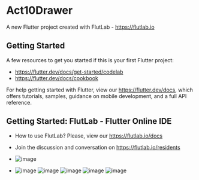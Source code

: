# Act10Drawer

A new Flutter project created with FlutLab - https://flutlab.io

## Getting Started

A few resources to get you started if this is your first Flutter project:

- https://flutter.dev/docs/get-started/codelab
- https://flutter.dev/docs/cookbook

For help getting started with Flutter, view our
https://flutter.dev/docs, which offers tutorials,
samples, guidance on mobile development, and a full API reference.

## Getting Started: FlutLab - Flutter Online IDE

- How to use FlutLab? Please, view our https://flutlab.io/docs
- Join the discussion and conversation on https://flutlab.io/residents

- ![image](https://github.com/Dereck1016/uIIAct10/assets/135450780/02d462a6-1964-418c-8f82-3be73dd036e1)
- ![image](https://github.com/Dereck1016/uIIAct10/assets/135450780/f3a0ba00-3d55-4f01-937d-7dad00d101bd)
![image](https://github.com/Dereck1016/uIIAct10/assets/135450780/d64511bb-5aa9-43bb-ad26-1eb6e0969d24)
![image](https://github.com/Dereck1016/uIIAct10/assets/135450780/5d39e448-818c-4c50-8484-80b3ec0384a5)
![image](https://github.com/Dereck1016/uIIAct10/assets/135450780/0aa3b5bf-1f3b-48a7-b48e-70ba556008f7)
![image](https://github.com/Dereck1016/uIIAct10/assets/135450780/9cde9c04-4a6c-49ba-a380-7ab697021687)


